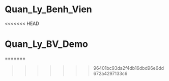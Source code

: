 # Quan_Ly_Benh_Vien
<<<<<<< HEAD
# Quan_Ly_BV_Demo
=======
>>>>>>> 96401bc93da2f4db16dbd96e6dd672a4297133c6
